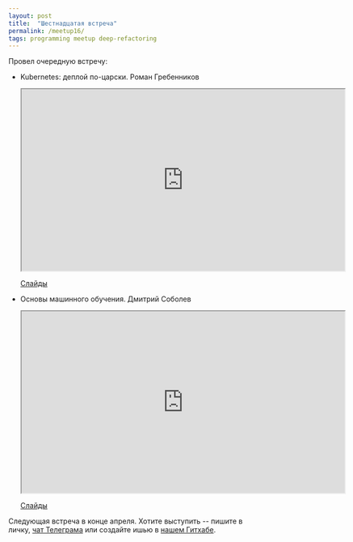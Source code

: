```yaml
---
layout: post
title:  "Шестнадцатая встреча"
permalink: /meetup16/
tags: programming meetup deep-refactoring
---
```


[url-telegram]: https://telegram.me/deeprefactoring
[url-github]: https://github.com/deeprefactoring/deeprefactoring.github.io/issues

Провел очередную встречу:

- Kubernetes: деплой по-царски. Роман Гребенников

  <iframe width="640" height="360"
  src="https://www.youtube.com/embed/TFj-w2-ISVg"
  allowfullscreen></iframe>

  [Слайды](http://dfdx.me/talks/k8s/)

- Основы машинного обучения. Дмитрий Соболев

  <iframe width="640" height="360"
  src="https://www.youtube.com/embed/QdxQN-enHMI"
  allowfullscreen></iframe>

  [Слайды](https://www.slideshare.net/IvanGrishaev/ss-74090433)

Следующая встреча в конце апреля. Хотите выступить -- пишите в личку,
[чат Телеграма][url-telegram] или создайте ишью в [нашем Гитхабе][url-github].
